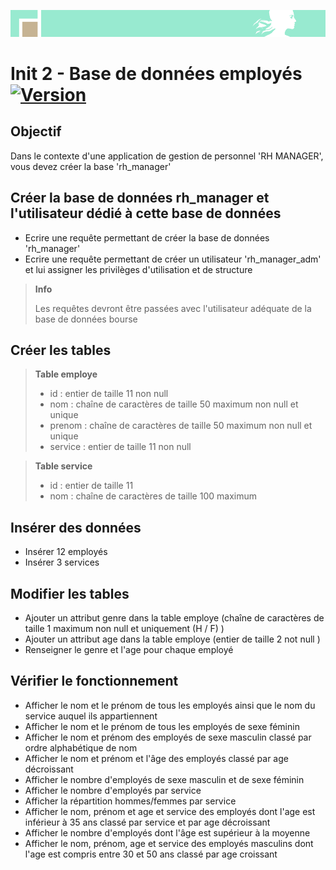 ![separe](https://github.com/studoo-app/.github/blob/main/profile/studoo-banner-logo.png)
# Init 2 - Base de données employés [![Version](https://img.shields.io/badge/Version-1.0.0-blue)]()

## Objectif
Dans le contexte d'une application de gestion de personnel 'RH MANAGER', vous devez créer la base 'rh_manager' 

## Créer la base de données rh_manager et l'utilisateur dédié à cette base de données

- Ecrire une requête permettant de créer la base de données 'rh_manager'
- Ecrire une requête permettant de créer un utilisateur 'rh_manager_adm' et lui assigner les privilèges d'utilisation et de structure

> **Info**
>
> Les requêtes devront être passées avec l'utilisateur adéquate de la base de données bourse


## Créer les tables
> **Table employe**
> - id : entier de taille 11 non null
> - nom : chaîne de caractères de taille 50 maximum non null et unique
> - prenom : chaîne de caractères de taille 50 maximum non null et unique
> - service : entier de taille 11  non null

> **Table service**
> - id : entier de taille 11
> - nom : chaîne de caractères de taille 100 maximum

## Insérer des données
- Insérer 12 employés
- Insérer 3 services

## Modifier les tables
- Ajouter un attribut genre dans la table employe (chaîne de caractères de taille 1 maximum non null et uniquement (H / F) )
- Ajouter un attribut age dans la table employe (entier de taille 2 not null )
- Renseigner le genre et l'age pour chaque employé


## Vérifier le fonctionnement

- Afficher le nom et le prénom de tous les employés ainsi que le nom du service auquel ils appartiennent
- Afficher le nom et le prénom de tous les employés de sexe féminin
- Afficher le nom et prénom des employés de sexe masculin classé par ordre alphabétique de nom
- Afficher le nom et prénom et l'âge des employés classé par age décroissant
- Afficher le nombre d'employés de sexe masculin et de sexe féminin
- Afficher le nombre d'employés par service
- Afficher la répartition hommes/femmes par service
- Afficher le nom, prénom et age et service des employés dont l'age est inférieur à 35 ans classé par service et par age décroissant
- Afficher le nombre d'employés dont l'âge est supérieur à la moyenne
- Afficher le nom, prénom, age et service des employés masculins dont l'age est compris entre 30 et 50 ans classé par age croissant